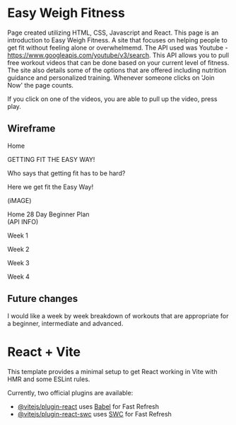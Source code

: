 <h1>Easy Weigh Fitness</h1>

Page created utilizing HTML, CSS, Javascript and React.  This page is an introduction to Easy Weigh Fitness.  A site that focuses on helping people to get fit without feeling  alone or overwhelmemd.  The API used was Youtube - https://www.googleapis.com/youtube/v3/search.  This API allows you to pull free workout videos that can be done based on your current level of fitness.  The site also details some of the options that are offered including nutrition guidance and personalized training.  Whenever someone clicks on 'Join Now' the page counts. 

If you click on one of the videos, you are able to pull up the video, press play.



<h2>Wireframe</h2>

Home						

GETTING FIT THE EASY WAY!


Who says that getting fit has to be hard? 

 Here we get fit the Easy Way!





(iMAGE)








Home					28 Day Beginner Plan					
  (API INFO)

Week 1 





Week 2 






Week 3




Week 4


<h2>Future changes</h2>
I would like a week by week breakdown of workouts that are appropriate for a beginner, intermediate and advanced. 



# React + Vite

This template provides a minimal setup to get React working in Vite with HMR and some ESLint rules.

Currently, two official plugins are available:

- [@vitejs/plugin-react](https://github.com/vitejs/vite-plugin-react/blob/main/packages/plugin-react/README.md) uses [Babel](https://babeljs.io/) for Fast Refresh
- [@vitejs/plugin-react-swc](https://github.com/vitejs/vite-plugin-react-swc) uses [SWC](https://swc.rs/) for Fast Refresh


